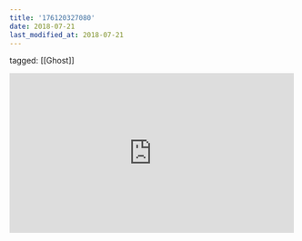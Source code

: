 ```yaml
---
title: '176120327080'
date: 2018-07-21
last_modified_at: 2018-07-21
---
```

tagged: [[Ghost]]
<iframe allow="accelerometer; autoplay; clipboard-write; encrypted-media; gyroscope; picture-in-picture" allowfullscreen="" frameborder="0" height="281" id="youtube_iframe" src="https://www.youtube.com/embed/vU_6fXSIqL4?feature=oembed&amp;enablejsapi=1&amp;origin=https://safe.txmblr.com&amp;wmode=opaque" width="500"></iframe>
